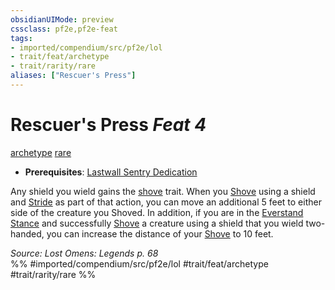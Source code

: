 ```yaml
---
obsidianUIMode: preview
cssclass: pf2e,pf2e-feat
tags:
- imported/compendium/src/pf2e/lol
- trait/feat/archetype
- trait/rarity/rare
aliases: ["Rescuer's Press"]
---
```

# Rescuer's Press  *Feat 4*  
[archetype](archetype.md)  [rare](rare.md)  

- **Prerequisites**: [Lastwall Sentry Dedication](lastwall-sentry-dedication-lowg.md)

Any shield you wield gains the [shove](rules/traits/shove.md) trait. When you [Shove](rules/actions/shove.md) using a shield and [Stride](stride.md) as part of that action, you can move an additional 5 feet to either side of the creature you Shoved. In addition, if you are in the [Everstand Stance](everstand-stance-locg.md) and successfully [Shove](rules/actions/shove.md) a creature using a shield that you wield two-handed, you can increase the distance of your [Shove](rules/actions/shove.md) to 10 feet.

*Source: Lost Omens: Legends p. 68*  
%% #imported/compendium/src/pf2e/lol #trait/feat/archetype #trait/rarity/rare %%